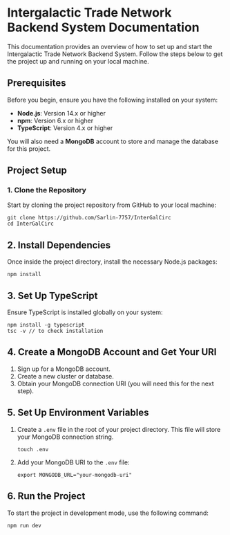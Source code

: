 # Intergalactic Trade Network Backend System Documentation

This documentation provides an overview of how to set up and start the Intergalactic Trade Network Backend System. Follow the steps below to get the project up and running on your local machine.

## Prerequisites

Before you begin, ensure you have the following installed on your system:

- **Node.js**: Version 14.x or higher
- **npm**: Version 6.x or higher
- **TypeScript**: Version 4.x or higher

You will also need a **MongoDB** account to store and manage the database for this project.

## Project Setup

### 1. Clone the Repository

Start by cloning the project repository from GitHub to your local machine:

```
git clone https://github.com/Sarlin-7757/InterGalCirc
cd InterGalCirc
```
## 2. Install Dependencies

Once inside the project directory, install the necessary Node.js packages:

```
npm install
```

## 3. Set Up TypeScript

Ensure TypeScript is installed globally on your system:

```
npm install -g typescript
tsc -v // to check installation
```


## 4. Create a MongoDB Account and Get Your URI

1. Sign up for a MongoDB account.
2. Create a new cluster or database.
3. Obtain your MongoDB connection URI (you will need this for the next step).

## 5. Set Up Environment Variables

1. Create a `.env` file in the root of your project directory. This file will store your MongoDB connection string.

    ```
    touch .env
    ```

2. Add your MongoDB URI to the `.env` file:

    ```
    export MONGODB_URL="your-mongodb-uri"
    ```

## 6. Run the Project

To start the project in development mode, use the following command:

```
npm run dev
```